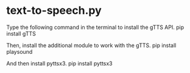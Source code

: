 # text-to-speech.py
Type the following command in the terminal to install the gTTS API.
pip install gTTS  

Then, install the additional module to work with the gTTS.
pip install playsound  

And then install pyttsx3.
pip install pyttsx3  
